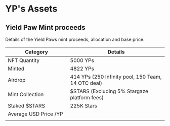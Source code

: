 # YP's Assets

## Yield Paw Mint proceeds

Details of the Yield Paws mint proceeds, allocation and base price.

<table><thead><tr><th width="181">Category</th><th>Details </th></tr></thead><tbody><tr><td>NFT Quantity</td><td>5000 YPs</td></tr><tr><td>Minted</td><td> 4822 YPs</td></tr><tr><td>Airdrop</td><td>414 YPs (250 Infinity pool, 150 Team, 14 OTC deal)</td></tr><tr><td>Mint Collection </td><td>$STARS (Excluding 5% Stargaze platform fees)</td></tr><tr><td>Staked $STARS</td><td>225K Stars</td></tr><tr><td>Average USD Price /YP</td><td></td></tr><tr><td></td><td></td></tr></tbody></table>

